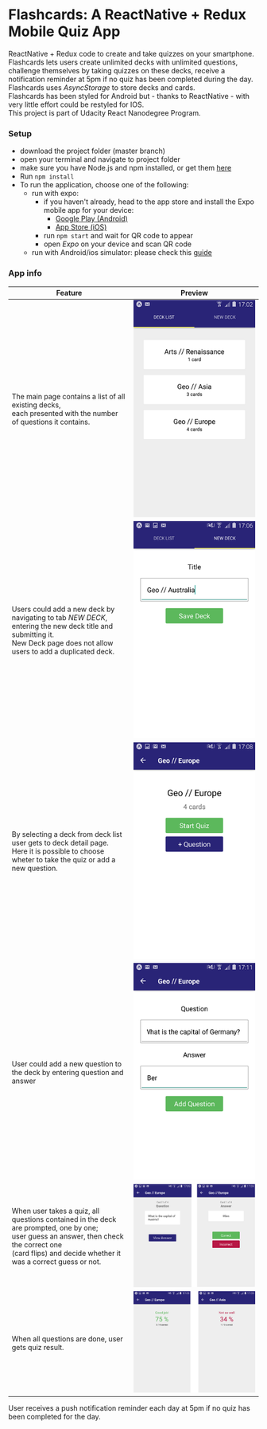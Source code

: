 Flashcards: A ReactNative + Redux Mobile Quiz App
===

ReactNative + Redux code to create and take quizzes on your smartphone.    
Flashcards lets users create unlimited decks with unlimited questions, challenge themselves by taking quizzes on these decks, receive a notification reminder at 5pm if no quiz has been completed during the day.    
Flashcards uses *AsyncStorage* to store decks and cards.    
Flashcards has been styled for Android but - thanks to ReactNative - with very little effort could be restyled for IOS.    
This project is part of Udacity React Nanodegree Program.

### Setup
* download the project folder (master branch)
* open your terminal and navigate to project folder
* make sure you have Node.js and npm installed, or get them [here](https://nodejs.org/it/download)
* Run `npm install`
* To run the application, choose one of the following:
    - run with expo:
        - if you haven't already, head to the app store and install the Expo mobile app for your device:
            - [Google Play (Android)](https://play.google.com/store/apps/details?id=host.exp.exponent)
            - [App Store (iOS)](https://itunes.apple.com/us/app/expo-client/id982107779)
        - run `npm start` and wait for QR code to appear
        - open *Expo* on your device and scan QR code
    - run with Android/ios simulator: please check this [guide](https://facebook.github.io/react-native/docs/getting-started.html)


### App info
| Feature | Preview |
| --- | --- |
| The main page contains a list of all existing decks, <br>each presented with the number of questions it contains.| ![Deck List](/screenshots/img1.png?raw=true)|
| Users could add a new deck by navigating to tab *NEW DECK*, <br>entering the new deck title and submitting it. <br>New Deck page does not allow users to add a duplicated deck.| ![New Deck](/screenshots/img2.png?raw=true) |
| By selecting a deck from deck list user gets to deck detail page. <br>Here it is possible to choose wheter to take the quiz or add a new question. | ![Deck Detail](/screenshots/img3.png?raw=true) |
| User could add a new question to the deck by entering question and answer |![New Question](/screenshots/img8.png?raw=true)|
| When user takes a quiz, all questions contained in the deck are prompted, one by one;<br> user guess an answer, then check the correct one <br> (card flips) and decide whether it was a correct guess or not. | ![Quiz](/screenshots/img4.png?raw=true&)|
| When all questions are done, user gets quiz result.| ![Quiz Result](/screenshots/img6.png?raw=true)|
User receives a push notification reminder each day at 5pm if no quiz has been completed for the day.
